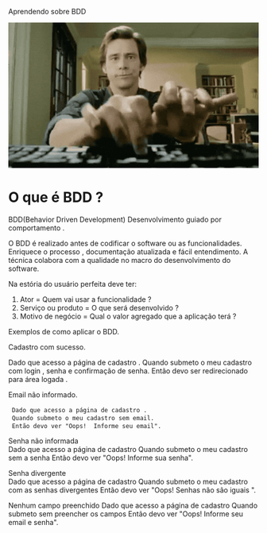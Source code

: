 
Aprendendo sobre BDD

![Gif_Digitando](https://github.com/ElianeOliveiradeJesus/BDD/blob/main/Gif_Digitando.gif)

# O que é BDD ?
BDD(Behavior Driven Development)
Desenvolvimento guiado por comportamento . 

O BDD é realizado antes de codificar o software ou  as funcionalidades. 
Enriquece o processo , documentação atualizada e  fácil entendimento. 
A técnica colabora com a qualidade no macro do desenvolvimento do software. 

Na estória do usuário perfeita deve ter:
1)  Ator = Quem vai usar a funcionalidade ?
2) Serviço ou produto = O que será desenvolvido ?
3) Motivo de negócio = Qual o valor agregado que a aplicação terá ?
 
Exemplos de como aplicar o BDD. 

 Cadastro com sucesso. 

   Dado que acesso a página de cadastro .
   Quando submeto o meu cadastro com login , senha e confirmação de senha. 
   Então devo ser redirecionado para área logada . 

Email não informado.

     Dado que acesso a página de cadastro .
     Quando submeto o meu cadastro sem email.
     Então devo ver "Oops!  Informe seu email".

 Senha não informada  
    Dado que acesso a página de cadastro 
    Quando submeto o meu cadastro sem a senha
    Então devo ver "Oops! Informe sua senha".

 Senha divergente  
   Dado que acesso a página de cadastro 
   Quando submeto o meu cadastro com as senhas divergentes 
   Então devo ver "Oops! Senhas não são iguais ". 

 Nenhum campo preenchido
   Dado que acesso a página de cadastro 
   Quando submeto sem preencher os campos 
   Então devo ver "Oops! Informe seu email e senha".




